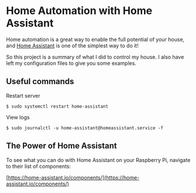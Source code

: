 # Home Automation with Home Assistant

Home automation is a great way to enable the full potential of your house, and [Home Assistant](https://www.home-assistant.io/) is one of the simplest way to do it!

So this project is a summary of what I did to control my house.
I also have left my configuration files to give you some examples.

## Useful commands

Restart server
```
$ sudo systemctl restart home-assistant
```

View logs
```
$ sudo journalctl -u home-assistant@homeassistant.service -f
```

## The Power of Home Assistant

To see what you can do with Home Assistant on your Raspberry Pi, navigate to their list of components:

[https://home-assistant.io/components/](https://home-assistant.io/components/)